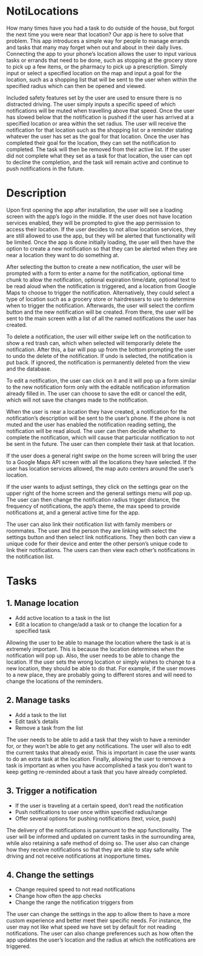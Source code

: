 
# NotiLocations
How many times have you had a task to do outside of the house, but forgot the next time you were near that location? Our app is here to solve that problem. This app introduces a simple way for people to manage errands and tasks that many may forget when out and about in their daily lives. Connecting the app to your phone’s location allows the user to input various tasks or errands that need to be done, such as stopping at the grocery store to pick up a few items, or the pharmacy to pick up a prescription. Simply input or select a specified location on the map and input a goal for the location, such as a shopping list that will be sent to the user when within the specified radius which can then be opened and viewed.

Included safety features set by the user are used to ensure there is no distracted driving. The user simply inputs a specific speed of which notifications will be muted when travelling above that speed. Once the user has slowed below that the notification is pushed if the user has arrived at a specified location or area within the set radius. The user will receive the notification for that location such as the shopping list or a reminder stating whatever the user has set as the goal for that location. Once the user has completed their goal for the location, they can set the notification to completed. The task will then be removed from their active list. If the user did not complete what they set as a task for that location, the user can opt to decline the completion, and the task will remain active and continue to push notifications in the future.

# Description

Upon first opening the app after installation, the user will see a loading screen with the app’s logo in the middle. If the user does not have location services enabled, they will be prompted to give the app permission to access their location. If the user decides to not allow location services, they are still allowed to use the app, but they will be alerted that functionality will be limited. Once the app is done initially loading, the user will then have the option to create a new notification so that they can be alerted when they are near a location they want to do something at.

After selecting the button to create a new notification, the user will be prompted with a form to enter a name for the notification, optional time chunk to allow the notification, optional expiration time/date, optional text to be read aloud when the notification is triggered, and a location from Google Maps to choose to trigger the notification. Alternatively, they could select a type of location such as a grocery store or hairdressers to use to determine when to trigger the notification. Afterwards, the user will select the confirm button and the new notification will be created. From there, the user will be sent to the main screen with a list of all the named notifications the user has created.

To delete a notification, the user will either swipe left on the notification to show a red trash can, which when selected will temporarily delete the notification. After this, a bar will pop up from the bottom prompting the user to undo the delete of the notification. If undo is selected, the notification is put back. If ignored, the notification is permanently deleted from the view and the database.

To edit a notification, the user can click on it and it will pop up a form similar to the new notification form only with the editable notification information already filled in. The user can choose to save the edit or cancel the edit, which will not save the changes made to the notification.

When the user is near a location they have created, a notification for the notification’s description will be sent to the user’s phone. If the phone is not muted and the user has enabled the notification reading setting, the notification will be read aloud. The user can then decide whether to complete the notification, which will cause that particular notification to not be sent in the future. The user can then complete their task at that location.

If the user does a general right swipe on the home screen will bring the user to a Google Maps API screen with all the locations they have selected. If the user has location services allowed, the map auto centers around the user’s location.

If the user wants to adjust settings, they click on the settings gear on the upper right of the home screen and the general settings menu will pop up. The user can then change the notification radius trigger distance, the frequency of notifications, the app’s theme, the max speed to provide notifications at, and a general active time for the app.

The user can also link their notification list with family members or roommates. The user and the person they are linking with select the settings button and then select link notifications. They then both can view a unique code for their device and enter the other person’s unique code to link their notifications. The users can then view each other’s notifications in the notification list.

# Tasks
## 1. Manage location
- Add active location to a task in the list
- Edit a location to change/add a task or to change the location for a specified task

Allowing the user to be able to manage the location where the task is at is extremely important. This is because the location determines when the notification will pop up. Also, the user needs to be able to change the location. If the user sets the wrong location or simply wishes to change to a new location, they should be able to do that. For example, if the user moves to a new place, they are probably going to different stores and will need to change the locations of the reminders.


## 2. Manage tasks
- Add a task to the list
- Edit task’s details
- Remove a task from the list

The user needs to be able to add a task that they wish to have a reminder for, or they won’t be able to get any notifications. The user will also to edit the current tasks that already exist. This is important in case the user wants to do an extra task at the location. Finally, allowing the user to remove a task is important as when you have accomplished a task you don’t want to keep getting re-reminded about a task that you have already completed.


## 3. Trigger a notification
- If the user is traveling at a certain speed, don’t read the notification
- Push notifications to user once within specified radius/range
- Offer several options for pushing notifications (text, voice, push)

The delivery of the notifications is paramount to the app functionality. The user will be informed and updated on current tasks in the surrounding area, while also retaining a safe method of doing so. The user also can change how they receive notifications so that they are able to stay safe while driving and not receive notifications at inopportune times.


## 4. Change the settings
- Change required speed to not read notifications
- Change how often the app checks
- Change the range the notification triggers from

The user can change the settings in the app to allow them to have a more custom experience and better meet their specific needs. For instance, the user may not like what speed we have set by default for not reading notifications. The user can also change preferences such as how often the app updates the user’s location and the radius at which the notifications are triggered.



